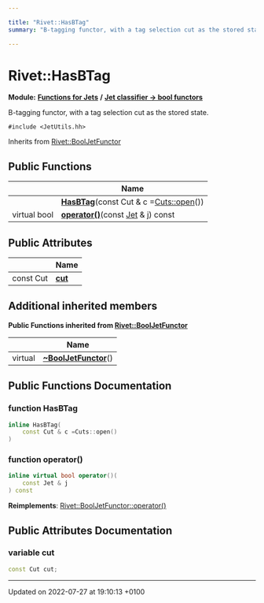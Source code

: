 ```yaml
---

title: "Rivet::HasBTag"
summary: "B-tagging functor, with a tag selection cut as the stored state. "

---
```


# Rivet::HasBTag

**Module:** **[Functions for Jets](http://example.org/modules/group__jetutils/)** **/** **[Jet classifier -> bool functors](http://example.org/modules/group__jetutils__j2bool/)**



B-tagging functor, with a tag selection cut as the stored state. 


`#include <JetUtils.hh>`

Inherits from [Rivet::BoolJetFunctor](http://example.org/classes/structrivet_1_1booljetfunctor/)

## Public Functions

|                | Name           |
| -------------- | -------------- |
| | **[HasBTag](http://example.org/classes/structrivet_1_1hasbtag/#function-hasbtag)**(const Cut & c =<a href="http://example.org/namespaces/namespacerivet_1_1cuts/#function-open">Cuts::open</a>()) |
| virtual bool | **[operator()](http://example.org/classes/structrivet_1_1hasbtag/#function-operator())**(const <a href="http://example.org/classes/classrivet_1_1jet/">Jet</a> & j) const |

## Public Attributes

|                | Name           |
| -------------- | -------------- |
| const Cut | **[cut](http://example.org/classes/structrivet_1_1hasbtag/#variable-cut)**  |

## Additional inherited members

**Public Functions inherited from [Rivet::BoolJetFunctor](http://example.org/classes/structrivet_1_1booljetfunctor/)**

|                | Name           |
| -------------- | -------------- |
| virtual | **[~BoolJetFunctor](http://example.org/classes/structrivet_1_1booljetfunctor/#function-~booljetfunctor)**() |


## Public Functions Documentation

### function HasBTag

```cpp
inline HasBTag(
    const Cut & c =Cuts::open()
)
```


### function operator()

```cpp
inline virtual bool operator()(
    const Jet & j
) const
```


**Reimplements**: [Rivet::BoolJetFunctor::operator()](http://example.org/classes/structrivet_1_1booljetfunctor/#function-operator())


## Public Attributes Documentation

### variable cut

```cpp
const Cut cut;
```


-------------------------------

Updated on 2022-07-27 at 19:10:13 +0100